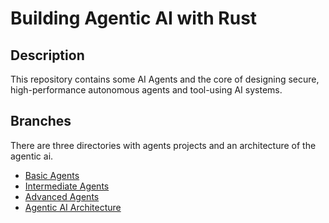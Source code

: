 # Building Agentic AI with Rust

## Description
This repository contains some AI Agents and the core of designing secure, high-performance autonomous agents and tool-using AI systems.


## Branches
There are three directories with agents projects and an architecture of the agentic ai.

- [Basic Agents]()
- [Intermediate Agents]()
- [Advanced Agents]()
- [Agentic AI Architecture]()
